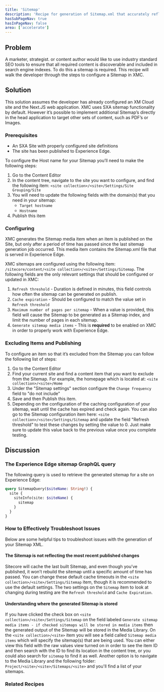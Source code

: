 ```yaml
---
title: 'Sitemap'
description: 'Recipe for generation of Sitemap.xml that accurately reflects the canonical location of all published and not excluded pages.  Content authors should have the ability to control the composition of the sitemap while doing content entry of individual content items.'
hasSubPageNav: true
hasInPageNav: false
area: ['accelerate']
---
```


## Problem

A marketer, strategist. or content author would like to use industry standard SEO tools to ensure that all required content is discoverable and included in search engine indexes. To do this a sitemap is required. This recipe will walk the developer through the steps to configure a Sitemap in XMC.

## Solution

This solution assumes the developer has already configured an XM Cloud site and the Next.JS web application. XMC uses SXA sitemap functionality by default. However it’s possible to implement additional Sitemap’s directly in the head application to target other sets of content, such as PDF’s or Images.

### Prerequisites

- An SXA Site with properly configured site definitions
- The site has been published to Experience Edge.

To configure the Host name for your Sitemap you’ll need to make the following steps:

1. Go to the Content Editor
2. In the content tree, navigate to the site you want to configure, and find the following item: `<site collection>/<site>/Settings/Site Grouping/Site`
3. You will need to update the following fields with the domain(s) that you need in your sitemap:
   - `Target hostname`
   - `Hostname`
4. Publish this item

### Configuring

XMC generates the Sitemap media item when an item is published on the Site, but only after a period of time has passed since the last sitemap generation job occurred. This media item contains the Sitemap.xml file that is served in Experience Edge.

XMC sitemaps are configured using the following item: `/sitecore/content/<site collection>/<site>/Settings/Sitemap`. The following fields are the only relevant settings that should be configured or updated in XMC:

1. `Refresh threshold` - Duration is defined in minutes, this field controls how often the sitemap can be generated on publish.
2. `Cache expiration` - Should be configured to match the value set in `Refresh threshold`
3. `Maximum number of pages per sitemap` - When a value is provided, this field will cause the Sitemap to be generated as a Sitemap index, and limit the number of pages in each sitemap.
4. `Generate sitemap media items` - This is **required** to be enabled on XMC in order to properly work with Experience Edge.

### Excluding Items and Publishing

To configure an item so that it’s excluded from the Sitemap you can follow the following list of steps:

1. Go to the Content Editor
2. Find your current site and find a content item that you want to exclude from the Sitemap. For example, the homepage which is located at: `<site collection>/<site>/Home`
3. Under the "Sitemap settings" section configure the `Change frequency` field to "do not include"
4. Save and then Publish this item.
5. Depending on the configuration of the caching configuration of your sitemap, wait until the cache has expired and check again. You can also go to the Sitemap configuration item here: `<site collection>/<site>/Settings/Sitemap` and update the field "Refresh threshold" to test these changes by setting the value to 0. Just make sure to update this value back to the previous value once you complete testing.

## Discussion

### The Experience Edge sitemap GraphQL query

The following query is used to retrieve the generated sitemap for a site on Experience Edge:

```graphql
query SitemapQuery($siteName: String!) {
  site {
    siteInfo(site: $siteName) {
      sitemap
    }
  }
}
```

### How to Effectively Troubleshoot Issues

Below are some helpful tips to troubleshoot issues with the generation of your Sitemap XML.

#### The Sitemap is not reflecting the most recent published changes

Sitecore will cache the last built Sitemap, and even though you’ve published, it won’t rebuild the sitemap until a specific amount of time has passed. You can change these default cache timeouts in the `<site collection>/<site>/Settings/Sitemap` item, though it is recommended to use the default settings. The two settings on the `Sitemap` item to look at changing during testing are the `Refresh threshold` and `Cache Expiration`.

#### Understanding where the generated Sitemap is stored

If you have clicked the check box on `<site collection>/<site>/Settings/Sitemap` on the field labeled `Generate sitemap media items - if checked sitemaps will be stored in media items` then the generated output of the Sitemap will be stored in the Media Library. On the `<site collection>/<site>` item you will see a field called `Sitemap media items` which will specify the sitemap(s) that are being used. You can either view this field with the raw values view turned on in order to see the item ID and then search with the ID to find its location in the content tree, or you could also search for `sitemap` to find it as well. Another option is to navigate to the Media Library and the following folder: `Project/<site>/<site>/Sitemaps/<site>` and you'll find a list of your sitemaps.

### Related Recipes

<Row columns={2}>
  <Link title="Publishing to Edge" link="/learn/accelerate/xm-cloud/pre-development/project-architecture/publishing-to-edge" />
</Row>
